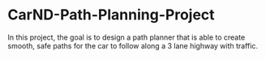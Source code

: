 # CarND-Path-Planning-Project
In this project, the goal is to design a path planner that is able to create smooth, safe paths for the car to follow along a 3 lane highway with traffic.
